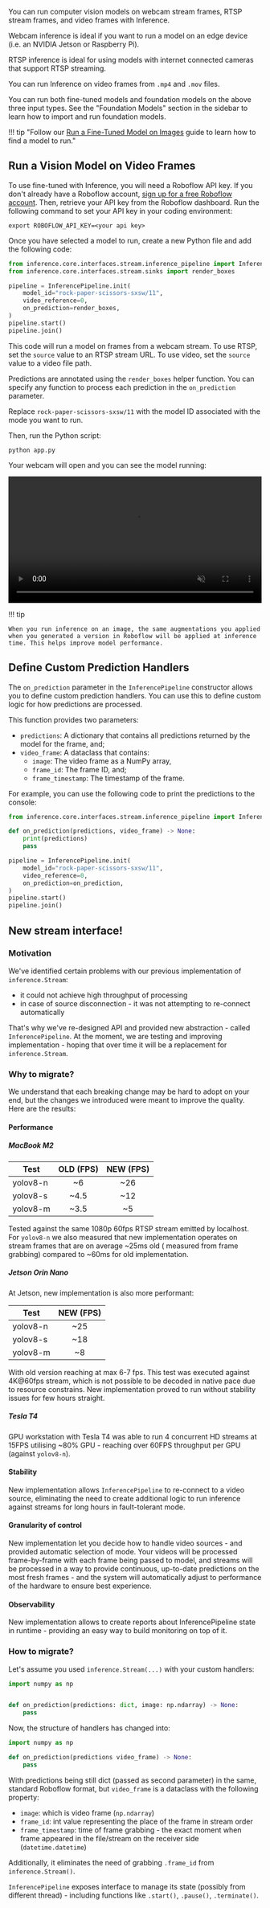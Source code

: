 You can run computer vision models on webcam stream frames, RTSP stream frames, and video frames with Inference.

Webcam inference is ideal if you want to run a model on an edge device (i.e. an NVIDIA Jetson or Raspberry Pi).

RTSP inference is ideal for using models with internet connected cameras that support RTSP streaming.

You can run Inference on video frames from `.mp4` and `.mov` files.

You can run both fine-tuned models and foundation models on the above three input types. See the "Foundation Models" section in the sidebar to learn how to import and run foundation models.

!!! tip "Follow our [Run a Fine-Tuned Model on Images](/docs/quickstart/run_model_on_image) guide to learn how to find a model to run."

## Run a Vision Model on Video Frames

To use fine-tuned with Inference, you will need a Roboflow API key. If you don't already have a Roboflow account, [sign up for a free Roboflow account](https://app.roboflow.com). Then, retrieve your API key from the Roboflow dashboard. Run the following command to set your API key in your coding environment:

```
export ROBOFLOW_API_KEY=<your api key>
```

Once you have selected a model to run, create a new Python file and add the following code:

```python
from inference.core.interfaces.stream.inference_pipeline import InferencePipeline
from inference.core.interfaces.stream.sinks import render_boxes

pipeline = InferencePipeline.init(
    model_id="rock-paper-scissors-sxsw/11",
    video_reference=0,
    on_prediction=render_boxes,
)
pipeline.start()
pipeline.join()
```

This code will run a model on frames from a webcam stream. To use RTSP, set the `source` value to an RTSP stream URL. To use video, set the `source` value to a video file path.

Predictions are annotated using the `render_boxes` helper function. You can specify any function to process each prediction in the `on_prediction` parameter.

Replace `rock-paper-scissors-sxsw/11` with the model ID associated with the mode you want to run.

Then, run the Python script:

```
python app.py
```

Your webcam will open and you can see the model running:

<video width="100%" autoplay loop muted>
  <source src="https://media.roboflow.com/rock-paper-scissors.mp4" type="video/mp4">
</video>

!!! tip

    When you run inference on an image, the same augmentations you applied when you generated a version in Roboflow will be applied at inference time. This helps improve model performance.

## Define Custom Prediction Handlers

The `on_prediction` parameter in the `InferencePipeline` constructor allows you to define custom prediction handlers. You can use this to define custom logic for how predictions are processed.

This function provides two parameters:

- `predictions`: A dictionary that contains all predictions returned by the model for the frame, and;
- `video_frame`: A dataclass that contains:
    - `image`: The video frame as a NumPy array,
    - `frame_id`: The frame ID, and;
    - `frame_timestamp`: The timestamp of the frame.

For example, you can use the following code to print the predictions to the console:

```python
from inference.core.interfaces.stream.inference_pipeline import InferencePipeline

def on_prediction(predictions, video_frame) -> None:
    print(predictions)
    pass

pipeline = InferencePipeline.init(
    model_id="rock-paper-scissors-sxsw/11",
    video_reference=0,
    on_prediction=on_prediction,
)
pipeline.start()
pipeline.join()
```

## New stream interface!

### Motivation

We've identified certain problems with our previous implementation of `inference.Stream`:

- it could not achieve high throughput of processing
- in case of source disconnection - it was not attempting to re-connect automatically

That's why we've re-designed API and provided new abstraction - called `InferencePipeline`. At the moment, we
are testing and improving implementation - hoping that over time it will be a replacement for `inference.Stream`.

### Why to migrate?

We understand that each breaking change may be hard to adopt on your end, but the changes we introduced were meant
to improve the quality. Here are the results:

#### Performance

##### MacBook M2

| Test     | OLD (FPS) | NEW (FPS) |
| -------- | :-------: | :-------: |
| yolov8-n |    ~6     |    ~26    |
| yolov8-s |   ~4.5    |    ~12    |
| yolov8-m |   ~3.5    |    ~5     |

Tested against the same 1080p 60fps RTSP stream emitted by localhost.
For `yolov8-n` we also measured that new implementation operates on stream frames that are on average ~25ms old (
measured from frame grabbing) compared to ~60ms for old implementation.

##### Jetson Orin Nano

At Jetson, new implementation is also more performant:

| Test     | NEW (FPS) |
| -------- | :-------: |
| yolov8-n |    ~25    |
| yolov8-s |    ~18    |
| yolov8-m |    ~8     |

With old version reaching at max 6-7 fps. This test was executed against 4K@60fps stream, which is not possible to
be decoded in native pace due to resource constrains. New implementation proved to run without stability issues
for few hours straight.

##### Tesla T4

GPU workstation with Tesla T4 was able to run 4 concurrent HD streams at 15FPS utilising ~80% GPU - reaching
over 60FPS throughput per GPU (against `yolov8-n`).

#### Stability

New implementation allows `InferencePipeline` to re-connect to a video source, eliminating the need to create
additional logic to run inference against streams for long hours in fault-tolerant mode.

#### Granularity of control

New implementation let you decide how to handle video sources - and provided automatic selection of mode.
Your videos will be processed frame-by-frame with each frame being passed to model, and streams will be
processed in a way to provide continuous, up-to-date predictions on the most fresh frames - and the system
will automatically adjust to performance of the hardware to ensure best experience.

#### Observability

New implementation allows to create reports about InferencePipeline state in runtime - providing an easy way to
build monitoring on top of it.

### How to migrate?

Let's assume you used `inference.Stream(...)` with your custom handlers:

```python
import numpy as np


def on_prediction(predictions: dict, image: np.ndarray) -> None:
    pass
```

Now, the structure of handlers has changed into:

```python
import numpy as np

def on_prediction(predictions video_frame) -> None:
    pass
```

With predictions being still dict (passed as second parameter) in the same, standard Roboflow format,
but `video_frame` is a dataclass with the following property:

- `image`: which is video frame (`np.ndarray`)
- `frame_id`: int value representing the place of the frame in stream order
- `frame_timestamp`: time of frame grabbing - the exact moment when frame appeared in the file/stream
  on the receiver side (`datetime.datetime`)

Additionally, it eliminates the need of grabbing `.frame_id` from `inference.Stream()`.

`InferencePipeline` exposes interface to manage its state (possibly from different thread) - including
functions like `.start()`, `.pause()`, `.terminate()`.